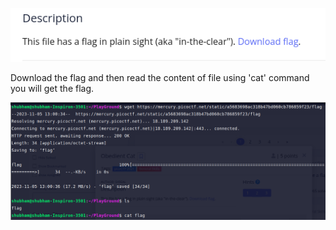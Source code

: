 
![Alt text](image.png)

Download the flag and then read the content of file using 'cat' command you will get the flag.

![Alt text](image-1.png)